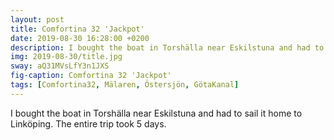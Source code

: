 ```yaml
---
layout: post
title: Comfortina 32 'Jackpot'
date: 2019-08-30 16:28:00 +0200
description: I bought the boat in Torshälla near Eskilstuna and had to sail it home to Linköping.
img: 2019-08-30/title.jpg
sway: aQ31MVsLfY3n1JXS
fig-caption: Comfortina 32 'Jackpot'
tags: [Comfortina32, Mälaren, Östersjön, GötaKanal]
---
```

I bought the boat in Torshälla near Eskilstuna and had to sail it home to Linköping. The entire trip took 5 days.

